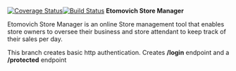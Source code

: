 [![Coverage Status](https://coveralls.io/repos/github/Etomovich/StoreManager/badge.svg?branch=ft-make-file-structure-161336289)](https://coveralls.io/github/Etomovich/StoreManager?branch=ft-make-file-structure-161336289)[![Build Status](https://travis-ci.org/Etomovich/StoreManager.svg?branch=ft-make-file-structure-161336289)](https://travis-ci.org/Etomovich/StoreManager.svg?branch=ft-make-file-structure-161336289)
**Etomovich Store Manager**

Etomovich Store Manager is an online Store management tool that enables store owners to oversee their business and store attendant to keep track of their sales per day.

This branch creates basic http authentication. Creates **/login** endpoint and a **/protected** endpoint 